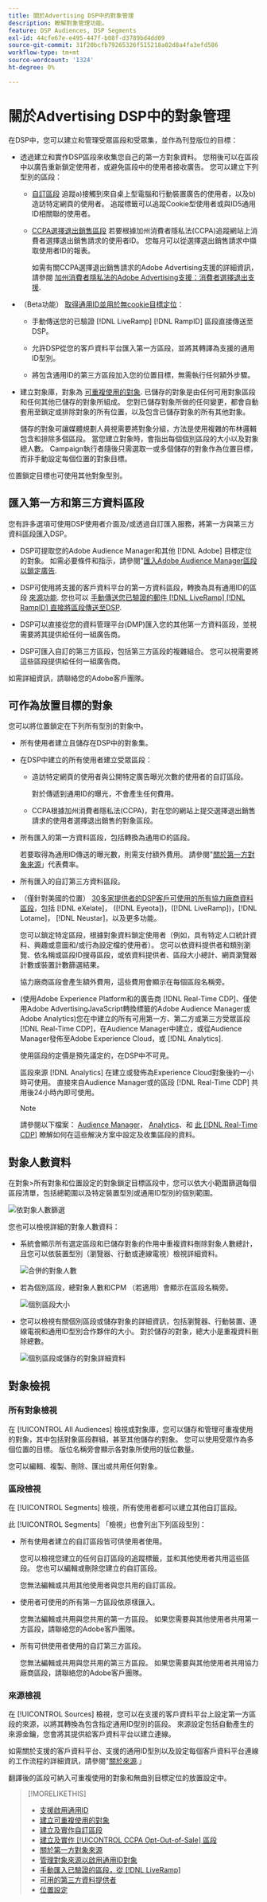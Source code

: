 ```yaml
---
title: 關於Advertising DSP中的對象管理
description: 瞭解對象管理功能。
feature: DSP Audiences, DSP Segments
exl-id: 44cfe67e-e495-447f-b08f-d3789bd4dd09
source-git-commit: 31f20bcfb79265326f515218a02d8a4fa3efd586
workflow-type: tm+mt
source-wordcount: '1324'
ht-degree: 0%

---
```


# 關於Advertising DSP中的對象管理

在DSP中，您可以建立和管理受眾區段和受眾集，並作為刊登版位的目標：

* 透過建立和實作DSP區段來收集您自己的第一方對象資料。 您稍後可以在區段中以廣告重新鎖定使用者，或避免區段中的使用者接收廣告。 您可以建立下列型別的區段：

   * [自訂區段](/help/dsp/audiences/custom-segment-create.md) 追蹤a)接觸到來自桌上型電腦和行動裝置廣告的使用者，以及b)造訪特定網頁的使用者。 追蹤標籤可以追蹤Cookie型使用者或與ID5通用ID相關聯的使用者。

   * [CCPA選擇退出銷售區段](/help/dsp/audiences/ccpa-opt-out-segment-create.md) 若要根據加州消費者隱私法(CCPA)追蹤網站上消費者選擇退出銷售請求的使用者ID。 您每月可以從選擇退出銷售請求中擷取使用者ID的報表。

     如需有關CCPA選擇退出銷售請求的Adobe Advertising支援的詳細資訊，請參閱 [加州消費者隱私法的Adobe Advertising支援：消費者選擇退出支援](/help/privacy/ccpa/ccpa-opt-out-of-sale.md).

* （Beta功能） [取得通用ID並用於無cookie目標定位](/help/dsp/audiences/universal-ids.md)：

   * 手動傳送您的已驗證 [!DNL LiveRamp] [!DNL RampID] 區段直接傳送至DSP。

   * 允許DSP從您的客戶資料平台匯入第一方區段，並將其轉譯為支援的通用ID型別。

   * 將包含通用ID的第三方區段加入您的位置目標，無需執行任何額外步驟。

* 建立對象庫，對象為 [可重複使用的對象](/help/dsp/audiences/reusable-audience-create.md). 已儲存的對象是由任何可用對象區段和任何其他已儲存的對象所組成。 您對已儲存對象所做的任何變更，都會自動套用至鎖定或排除對象的所有位置，以及包含已儲存對象的所有其他對象。

  儲存的對象可讓媒體規劃人員視需要將對象分組，方法是使用複雜的布林邏輯包含和排除多個區段。 當您建立對象時，會指出每個個別區段的大小以及對象總人數。 Campaign執行者隨後只需選取一或多個儲存的對象作為位置目標，而非手動設定每個位置的對象目標。

位置鎖定目標也可使用其他對象型別。

## 匯入第一方和第三方資料區段

您有許多選項可使用DSP使用者介面及/或透過自訂匯入服務，將第一方與第三方資料區段匯入DSP。

* DSP可提取您的Adobe Audience Manager和其他 [!DNL Adobe] 目標定位的對象。 如需必要條件和指示，請參閱&quot;[匯入Adobe Audience Manager區段以鎖定廣告](/help/integrations/audience-manager/import-audiences.md).

* DSP可使用將支援的客戶資料平台的第一方資料區段，轉換為具有通用ID的區段 [來源功能](/help/dsp/audiences/sources/source-about.md). 您也可以 [手動傳送您已驗證的郵件 [!DNL LiveRamp] [!DNL RampID] 直接將區段傳送至DSP](/help/dsp/audiences/sources/source-import-liveramp-segments.md).

* DSP可以直接從您的資料管理平台(DMP)匯入您的其他第一方資料區段，並視需要將其提供給任何一組廣告商。

* DSP可匯入自訂的第三方區段，包括第三方區段的複雜組合。 您可以視需要將這些區段提供給任何一組廣告商。

如需詳細資訊，請聯絡您的Adobe客戶團隊。

## 可作為放置目標的對象

您可以將位置鎖定在下列所有型別的對象中。

* 所有使用者建立且儲存在DSP中的對象集。

* 在DSP中建立的所有使用者建立受眾區段：

   * 造訪特定網頁的使用者與公開特定廣告曝光次數的使用者的自訂區段。

     對於傳遞到通用ID的曝光，不會產生任何費用。

   * CCPA根據加州消費者隱私法(CCPA)，對在您的網站上提交選擇退出銷售請求的使用者選擇退出銷售的對象區段。

* 所有匯入的第一方資料區段，包括轉換為通用ID的區段。

  若要取得為通用ID傳送的曝光數，則需支付額外費用。 請參閱&quot;[關於第一方對象來源](/help/dsp/audiences/sources/source-about.md)」代表費率。

* 所有匯入的自訂第三方資料區段。

* （僅針對美國的位置） [30多家提供者的DSP客戶可使用的所有協力廠商資料區段](/help/dsp/audiences/third-party-data-providers.md)，包括 [!DNL eXelate]， ([!DNL Eyeota])，([!DNL LiveRamp])，[!DNL Lotame]， [!DNL Neustar]，以及更多功能。

  您可以鎖定特定區段，根據對象資料鎖定使用者（例如，具有特定人口統計資料、興趣或意圖和/或行為設定檔的使用者）。 您可以依資料提供者和類別瀏覽、依名稱或區段ID搜尋區段，或依資料提供者、區段大小總計、網頁瀏覽器計數或裝置計數篩選結果。

  協力廠商區段會產生額外費用，這些費用會顯示在每個區段名稱旁。

* (使用Adobe Experience Platform和的廣告商 [!DNL Real-Time CDP]、僅使用Adobe AdvertisingJavaScript轉換標籤的Adobe Audience Manager或Adobe Analytics)您在中建立的所有可用第一方、第二方或第三方受眾區段 [!DNL Real-Time CDP]，在Audience Manager中建立，或從Audience Manager發佈至Adobe Experience Cloud，或 [!DNL Analytics].

  使用區段的定價是預先議定的，在DSP中不可見。

  區段來源 [!DNL Analytics] 在建立或發佈為Experience Cloud對象後約一小時可使用。 直接來自Audience Manager或的區段 [!DNL Real-Time CDP] 共用後24小時內即可使用。

  >[!NOTE]
  >
  >請參閱以下檔案： [Audience Manager](https://experienceleague.adobe.com/docs/audience-manager/user-guide/aam-home.html)， [Analytics](https://experienceleague.adobe.com/docs/analytics.html)、和 [此 [!DNL Real-Time CDP]](https://experienceleague.adobe.com/docs/experience-platform/rtcdp/segmentation/segment-builder-guide.html) 瞭解如何在這些解決方案中設定及收集區段的資料。

## 對象人數資料

在對象>所有對象和位置設定的對象鎖定目標區段中，您可以依大小範圍篩選每個區段清單，包括總範圍以及特定裝置型別或通用ID型別的個別範圍。

![依對象人數篩選](/help/dsp/assets/audience-size-filter.png)

您也可以檢視詳細的對象人數資料：

* 系統會顯示所有選定區段和已儲存對象的作用中重複資料刪除對象人數總計，且您可以依裝置型別（瀏覽器、行動或連線電視）檢視詳細資料。

  ![合併的對象人數](/help/dsp/assets/audience-size.png)

* 若為個別區段，總對象人數和CPM （若適用）會顯示在區段名稱旁。

  ![個別區段大小](/help/dsp/assets/audience-size-segment.png)

* 您可以檢視有關個別區段或儲存對象的詳細資訊，包括瀏覽器、行動裝置、連線電視和通用ID型別合作夥伴的大小。 對於儲存的對象，總大小是重複資料刪除總數。

  ![個別區段或儲存的對象詳細資料](/help/dsp/assets/audience-size-segment-details.png)

## 對象檢視

### 所有對象檢視

在 [!UICONTROL All Audiences] 檢視或對象庫，您可以儲存和管理可重複使用的對象，其中包括對象區段群組，甚至其他儲存的對象。 您可以使用受眾作為多個位置的目標。 版位名稱旁會顯示各對象所使用的版位數量。

您可以編輯、複製、刪除、匯出或共用任何對象。

### 區段檢視

在 [!UICONTROL Segments] 檢視，所有使用者都可以建立其他自訂區段。

此 [!UICONTROL Segments] 「檢視」也會列出下列區段型別：

* 所有使用者建立的自訂區段皆可供使用者使用。

  您可以檢視您建立的任何自訂區段的追蹤標籤，並和其他使用者共用這些區段。 您也可以編輯或刪除您建立的自訂區段。

  您無法編輯或共用其他使用者與您共用的自訂區段。

* 使用者可使用的所有第一方區段依原樣匯入。

  您無法編輯或共用與您共用的第一方區段。 如果您需要與其他使用者共用第一方區段，請聯絡您的Adobe客戶團隊。

* 所有可供使用者使用的自訂第三方區段。

  您無法編輯或共用與您共用的第三方區段。 如果您需要與其他使用者共用協力廠商區段，請聯絡您的Adobe客戶團隊。

### 來源檢視

在 [!UICONTROL Sources] 檢視，您可以在支援的客戶資料平台上設定第一方區段的來源，以將其轉換為包含指定通用ID型別的區段。 來源設定包括自動產生的來源金鑰，您會將其提供給客戶資料平台以建立連線。

如需關於支援的客戶資料平台、支援的通用ID型別以及設定每個客戶資料平台連線的工作流程的詳細資訊，請參閱&quot;[關於來源](/help/dsp/audiences/sources/source-about.md).」

翻譯後的區段可納入可重複使用的對象和無曲別目標定位的放置設定中。

>[!MORELIKETHIS]
>
>* [支援啟用通用ID](/help/dsp/audiences/universal-ids.md)
>* [建立可重複使用的對象](reusable-audience-create.md)
>* [建立及實作自訂區段](custom-segment-create.md)
>* [建立及實作 [!UICONTROL CCPA Opt-Out-of-Sale] 區段](ccpa-opt-out-segment-create.md)
>* [關於第一方對象來源](/help/dsp/audiences/sources/source-about.md)
>* [管理對象來源以啟用通用ID對象](/help/dsp/audiences/sources/source-manage.md)
>* [手動匯入已驗證的區段，從 [!DNL LiveRamp]](/help/dsp/audiences/sources/source-import-liveramp-segments.md)
>* [可用的第三方資料提供者](third-party-data-providers.md)
>* [位置設定](/help/dsp/campaign-management/placements/placement-settings.md)
